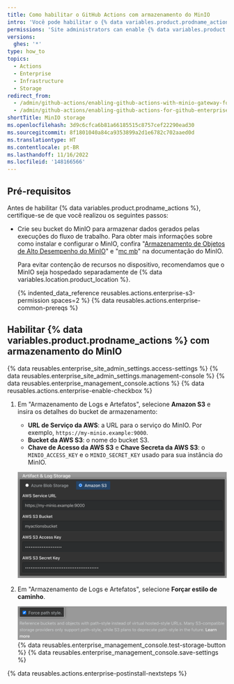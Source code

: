 ```yaml
---
title: Como habilitar o GitHub Actions com armazenamento do MinIO
intro: 'Você pode habilitar o {% data variables.product.prodname_actions %} no {% data variables.product.prodname_ghe_server %} e usar o armazenamento do MinIO para armazenar dados gerados por execuções de fluxo de trabalho.'
permissions: 'Site administrators can enable {% data variables.product.prodname_actions %} and configure enterprise settings.'
versions:
  ghes: '*'
type: how_to
topics:
  - Actions
  - Enterprise
  - Infrastructure
  - Storage
redirect_from:
  - /admin/github-actions/enabling-github-actions-with-minio-gateway-for-nas-storage
  - /admin/github-actions/enabling-github-actions-for-github-enterprise-server/enabling-github-actions-with-minio-gateway-for-nas-storage
shortTitle: MinIO storage
ms.openlocfilehash: 3d9c6cfca6b81a66185515c8757cef22290ead30
ms.sourcegitcommit: 8f1801040a84ca9353899a2d1e6782c702aaed0d
ms.translationtype: HT
ms.contentlocale: pt-BR
ms.lasthandoff: 11/16/2022
ms.locfileid: '148166566'
---
```

## Pré-requisitos

Antes de habilitar {% data variables.product.prodname_actions %}, certifique-se de que você realizou os seguintes passos:

* Crie seu bucket do MinIO para armazenar dados gerados pelas execuções do fluxo de trabalho. Para obter mais informações sobre como instalar e configurar o MinIO, confira "[Armazenamento de Objetos de Alto Desempenho do MinIO](https://min.io/docs/minio/container/index.html)" e "[mc mb](https://min.io/docs/minio/linux/reference/minio-mc/mc-mb.html)" na documentação do MinIO.

  Para evitar contenção de recursos no dispositivo, recomendamos que o MinIO seja hospedado separadamente de {% data variables.location.product_location %}.

  {% indented_data_reference reusables.actions.enterprise-s3-permission spaces=2 %} {% data reusables.actions.enterprise-common-prereqs %}

## Habilitar {% data variables.product.prodname_actions %} com armazenamento do MinIO

{% data reusables.enterprise_site_admin_settings.access-settings %} {% data reusables.enterprise_site_admin_settings.management-console %} {% data reusables.enterprise_management_console.actions %} {% data reusables.actions.enterprise-enable-checkbox %}
1. Em "Armazenamento de Logs e Artefatos", selecione **Amazon S3** e insira os detalhes do bucket de armazenamento:

   * **URL de Serviço da AWS**: a URL para o serviço do MinIO. Por exemplo, `https://my-minio.example:9000`.
   * **Bucket da AWS S3**: o nome do bucket S3.
   * **Chave de Acesso da AWS S3** e **Chave Secreta da AWS S3**: o `MINIO_ACCESS_KEY` e o `MINIO_SECRET_KEY` usado para sua instância do MinIO.

   ![Botão de opção para selecionar o Amazon S3 Storage e os campos para a configuração do MinIO](/assets/images/enterprise/management-console/actions-minio-s3-storage.png)
1. Em "Armazenamento de Logs e Artefatos", selecione **Forçar estilo de caminho**.

   ![Caixa de seleção para Forçar estilo de caminho](/assets/images/enterprise/management-console/actions-minio-force-path-style.png) {% data reusables.enterprise_management_console.test-storage-button %} {% data reusables.enterprise_management_console.save-settings %}

{% data reusables.actions.enterprise-postinstall-nextsteps %}
